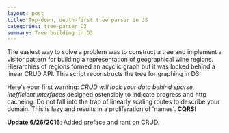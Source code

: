 ```yaml
---
layout: post 
title: Top-down, depth-first tree parser in JS
categories: tree-parser D3
summary: Tree building in D3
---
```

The easiest way to solve a problem was to construct a tree and implement a visitor pattern for building a representation of geographical wine regions. Hierarchies of regions formed an acyclic graph but it was locked behind a linear CRUD API. This script reconstructs the tree for graphing in D3.

Here's your first warning: *CRUD will lock your data behind sparse, inefficient interfaces* designed ostensibly to indicate progress and http cacheing. Do not fall into the trap of linearly scaling routes to describe your domain. This is lazy and results in a proliferation of 'names'. **CQRS!**

<script src="https://gist.github.com/htmldrum/6450c32f622f8d3a6da8.js"></script>

**Update 6/26/2016**: Added preface and rant on CRUD.